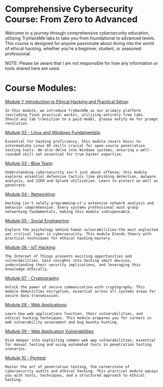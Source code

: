 
# Comprehensive Cybersecurity Course: From Zero to Advanced

Welcome to a journey through comprehensive cybersecurity education, utilizing TryHackMe labs to take you from foundational to advanced levels. This course is designed for anyone passionate about diving into the world of ethical hacking, whether you're a beginner, student, or seasoned professional.

NOTE: Please be aware that I am not responsible for how any information or tools shared here are used.

# Course Modules:
[Module 1: Introduction to Ethical Hacking and Practical Setup](Module01.md):

    In this module, we introduce TryHackMe as our primary platform (excluding final practical works), utilizing entirely free labs. Should any lab transition to a paid model, please notify me for prompt resolution.

[Module 02 - Linux and Windows Fundamentals](Module02.md):

    Essential for hacking proficiency, this module covers basic to intermediate Linux OS skills crucial for open-source penetration testing tools. We also delve into Windows systems, ensuring a well-rounded skill set essential for true hacker expertise.

[Module 03 - Blue Team](Module03.md):

    Understanding cybersecurity isn't just about offense; this module explores essential defensive tactics like phishing detection, malware analysis, and SIEM and Splunk utilization. Learn to protect as well as penetrate.

[Module 04 - Networking](Module04.md):

    Hacking isn't solely programming—it's extensive network analysis and behavior comprehension. Every systems professional must grasp networking fundamentals, making this module indispensable.

[Module 05 - Social Engineering](Module05.md):

    Explore the psychology behind human vulnerabilities—the most exploited yet critical layer in cybersecurity. This module blends theory with practical techniques for ethical hacking mastery.

[Module 06 - IoT Hacking](Module06.md):

    The Internet of Things presents exciting opportunities and vulnerabilities. Gain insights into hacking smart devices, understanding their security implications, and leveraging this knowledge ethically.

[Module 07 - Cryptography](Module07.md):

    Unlock the power of secure communication with cryptography. This module demystifies encryption, essential across all systems areas for secure data transmission.

[Module 08 - Web Applications](Module08.md):

    Learn how web applications function, their vulnerabilities, and ethical hacking techniques. This module prepares you for careers in web vulnerability assessment and bug bounty hunting.

[Module 09 - Web Application Vulnerabilities](Module09.md)

    Dive deeper into exploiting common web app vulnerabilities, essential for manual testing and using automated tools in penetration testing scenarios.

[Module 10 - Pentest](Module10.md):

    Master the art of penetration testing, the cornerstone of cybersecurity audits and ethical hacking. This practical module equips you with tools, techniques, and a structured approach to ethical hacking.
